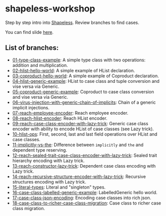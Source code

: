 # shapeless-workshop

Step by step intro into [Shapeless](https://github.com/milessabin/shapeless). Review branches to find cases.

You can find slide [here](https://docs.google.com/presentation/d/1CUEe7xJULm0SGFwGUgBuu2yAg9PxasCvpyxBemL5f48/edit?usp=sharing).

## List of branches:
* [01-type-class-example](https://github.com/karazinscalausersgroup/shapeless-workshop/blob/01-type-class-example/src/main/scala/karazinscalausersgroup/workshop/ShapelessWorkshop.scala): A simple type class with two operations: addition and multiplication.
* [02-hlist-hello-world](https://github.com/karazinscalausersgroup/shapeless-workshop/blob/02-hlist-hello-world/src/main/scala/karazinscalausersgroup/workshop/ShapelessWorkshop.scala): A simple example of HList declaration.
* [03-coproduct-hello-world](https://github.com/karazinscalausersgroup/shapeless-workshop/blob/03-coproduct-hello-world/src/main/scala/karazinscalausersgroup/workshop/ShapelessWorkshop.scala): A simple example of Coproduct declaration.
* [04-hlist-generic-example](https://github.com/karazinscalausersgroup/shapeless-workshop/blob/04-hlist-generic-example/src/main/scala/karazinscalausersgroup/workshop/ShapelessWorkshop.scala): HList to case class and tuple conversion and vise versa via Generic.
* [05-coproduct-generic-example](https://github.com/karazinscalausersgroup/shapeless-workshop/blob/05-coproduct-generic-example/src/main/scala/karazinscalausersgroup/workshop/ShapelessWorkshop.scala): Coproduct to case class conversion and vise versa via Generic.
* [06-virus-injection-with-generic-chain-of-implicits](https://github.com/karazinscalausersgroup/shapeless-workshop/tree/06-virus-injection-with-generic-chain-of-implicits/src/main/scala/karazinscalausersgroup/workshop/ShapelessWorkshop.scala): Chain of a generic implicit injections.
* [07-reach-employee-encoder](https://github.com/karazinscalausersgroup/shapeless-workshop/tree/07-reach-employee-encoder/src/main/scala/karazinscalausersgroup/workshop/ShapelessWorkshop.scala): Reach employee encoder.
* [08-reach-hlist-encoder](https://github.com/karazinscalausersgroup/shapeless-workshop/tree/08-reach-hlist-encoder/src/main/scala/karazinscalausersgroup/workshop/ShapelessWorkshop.scala): Reach HList encoder.
* [09-reach-case-class-encoder-with-lazy-trick](https://github.com/karazinscalausersgroup/shapeless-workshop/tree/09-reach-case-class-encoder-with-lazy-trick/src/main/scala/karazinscalausersgroup/workshop/ShapelessWorkshop.scala): Generic case class encoder with ability to encode HList of case classes (see Lazy trick).
* [10-hlist-ops](https://github.com/karazinscalausersgroup/shapeless-workshop/tree/10-hlist-ops/src/main/scala/karazinscalausersgroup/workshop/ShapelessWorkshop.scala): First, second, last and last field operations over HList and case classes. 
* [11-implicitly-vs-the](https://github.com/karazinscalausersgroup/shapeless-workshop/tree/11-implicitly-vs-the/src/main/scala/karazinscalausersgroup/workshop/ShapelessWorkshop.scala): Difference between `implicitly` and `the` and dependent type reserving.
* [12-reach-sealed-trait-case-class-encoder-with-lazy-trick](https://github.com/karazinscalausersgroup/shapeless-workshop/tree/12-reach-sealed-trait-case-class-encoder-with-lazy-trick/src/main/scala/karazinscalausersgroup/workshop/ShapelessWorkshop.scala): Sealed trait hierarchy encoding with Lazy trick.
* [13-reach-constructor-lazy-trick](https://github.com/karazinscalausersgroup/shapeless-workshop/tree/13-reach-constructor-lazy-trick/src/main/scala/karazinscalausersgroup/workshop/ShapelessWorkshop.scala): Dependent case class encoding with Lazy trick.
* [14-reach-recursive-structure-encoder-with-lazy-trick](https://github.com/karazinscalausersgroup/shapeless-workshop/tree/14-reach-recursive-structure-encoder-with-lazy-trick/src/main/scala/karazinscalausersgroup/workshop/ShapelessWorkshop.scala): Recursive structures encoding with Lazy trick.
* [15-literal-types](https://github.com/karazinscalausersgroup/shapeless-workshop/tree/15-literal-types/src/main/scala/karazinscalausersgroup/workshop/ShapelessWorkshop.scala): Literal and "singleton" types.
* [16-case-class-labelled-generic-example](https://github.com/karazinscalausersgroup/shapeless-workshop/tree/16-case-class-labelled-generic-example/src/main/scala/karazinscalausersgroup/workshop/ShapelessWorkshop.scala): LabelledGeneric hello world.
* [17-case-class-json-encoding](https://github.com/karazinscalausersgroup/shapeless-workshop/tree/17-case-class-json-encoding/src/main/scala/karazinscalausersgroup/workshop/ShapelessWorkshop.scala): Encoding case classes into rich json.
* [18-case-class-to-richer-case-class-migration](https://github.com/karazinscalausersgroup/shapeless-workshop/tree/18-case-class-to-richer-case-class-migration/src/main/scala/karazinscalausersgroup/workshop/ShapelessWorkshop.scala): Case class to richer case class migration.